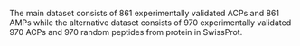 The main dataset consists of 861 experimentally validated ACPs and 861 AMPs while the alternative dataset consists of 970 experimentally validated 970 ACPs and 970 random peptides from protein in SwissProt.
